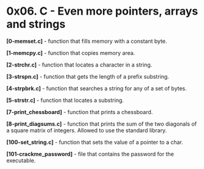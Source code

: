 # 0x06. C - Even more pointers, arrays and strings

**[0-memset.c]** - function that fills memory with a constant byte.

**[1-memcpy.c]** - function that copies memory area.

**[2-strchr.c]** - function that locates a character in a string.

**[3-strspn.c]** - function that gets the length of a prefix substring.

**[4-strpbrk.c]** - function that searches a string for any of a set of bytes.

**[5-strstr.c]** - function that locates a substring.

**[7-print_chessboard]** - function that prints a chessboard.

**[8-print_diagsums.c]** - function that prints the sum of the two diagonals of a square matrix of integers. Allowed to use the standard library.

**[100-set_string.c]** - function that sets the value of a pointer to a char.

**[101-crackme_password]** - file that contains the password for the executable.
